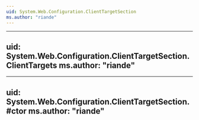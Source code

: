 ```yaml
---
uid: System.Web.Configuration.ClientTargetSection
ms.author: "riande"
---
```


---
uid: System.Web.Configuration.ClientTargetSection.ClientTargets
ms.author: "riande"
---

---
uid: System.Web.Configuration.ClientTargetSection.#ctor
ms.author: "riande"
---
